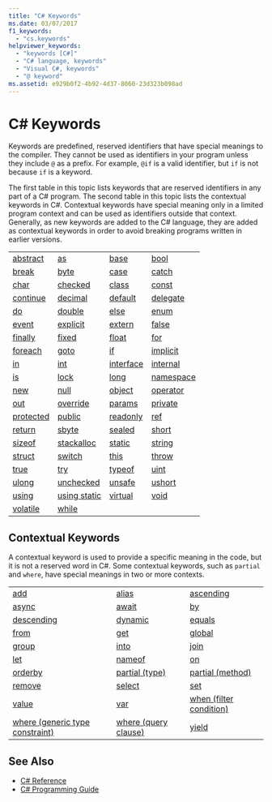 ```yaml
---
title: "C# Keywords"
ms.date: 03/07/2017
f1_keywords: 
  - "cs.keywords"
helpviewer_keywords: 
  - "keywords [C#]"
  - "C# language, keywords"
  - "Visual C#, keywords"
  - "@ keyword"
ms.assetid: e929b0f2-4b92-4d37-8060-23d323b098ad
---
```

# C# Keywords
Keywords are predefined, reserved identifiers that have special meanings to the compiler. They cannot be used as identifiers in your program unless they include `@` as a prefix. For example, `@if` is a valid identifier, but `if` is not because `if` is a keyword.  

 The first table in this topic lists keywords that are reserved identifiers in any part of a C# program. The second table in this topic lists the contextual keywords in C#. Contextual keywords have special meaning only in a limited program context and can be used as identifiers outside that context. Generally, as new keywords are added to the C# language, they are added as contextual keywords in order to avoid breaking programs written in earlier versions.  


|                                                                       |                                                                         |                                                                       |                                                                       |
|-----------------------------------------------------------------------|-------------------------------------------------------------------------|-----------------------------------------------------------------------|-----------------------------------------------------------------------|
|  [abstract](../../../csharp/language-reference/keywords/abstract.md)  |         [as](../../../csharp/language-reference/keywords/as.md)         |      [base](../../../csharp/language-reference/keywords/base.md)      |      [bool](../../../csharp/language-reference/keywords/bool.md)      |
|     [break](../../../csharp/language-reference/keywords/break.md)     |       [byte](../../../csharp/language-reference/keywords/byte.md)       |     [case](../../../csharp/language-reference/keywords/switch.md)     |   [catch](../../../csharp/language-reference/keywords/try-catch.md)   |
|      [char](../../../csharp/language-reference/keywords/char.md)      |    [checked](../../../csharp/language-reference/keywords/checked.md)    |     [class](../../../csharp/language-reference/keywords/class.md)     |     [const](../../../csharp/language-reference/keywords/const.md)     |
|  [continue](../../../csharp/language-reference/keywords/continue.md)  |    [decimal](../../../csharp/language-reference/keywords/decimal.md)    |   [default](../../../csharp/language-reference/keywords/default.md)   |  [delegate](../../../csharp/language-reference/keywords/delegate.md)  |
|        [do](../../../csharp/language-reference/keywords/do.md)        |     [double](../../../csharp/language-reference/keywords/double.md)     |    [else](../../../csharp/language-reference/keywords/if-else.md)     |      [enum](../../../csharp/language-reference/keywords/enum.md)      |
|     [event](../../../csharp/language-reference/keywords/event.md)     |   [explicit](../../../csharp/language-reference/keywords/explicit.md)   |    [extern](../../../csharp/language-reference/keywords/extern.md)    |     [false](../../../csharp/language-reference/keywords/false.md)     |
| [finally](../../../csharp/language-reference/keywords/try-finally.md) | [fixed](../../../csharp/language-reference/keywords/fixed-statement.md) |     [float](../../../csharp/language-reference/keywords/float.md)     |       [for](../../../csharp/language-reference/keywords/for.md)       |
| [foreach](../../../csharp/language-reference/keywords/foreach-in.md)  |       [goto](../../../csharp/language-reference/keywords/goto.md)       |     [if](../../../csharp/language-reference/keywords/if-else.md)      |  [implicit](../../../csharp/language-reference/keywords/implicit.md)  |
|        [in](../../../csharp/language-reference/keywords/in.md)        |        [int](../../../csharp/language-reference/keywords/int.md)        | [interface](../../../csharp/language-reference/keywords/interface.md) |  [internal](../../../csharp/language-reference/keywords/internal.md)  |
|        [is](../../../csharp/language-reference/keywords/is.md)        |  [lock](../../../csharp/language-reference/keywords/lock-statement.md)  |      [long](../../../csharp/language-reference/keywords/long.md)      | [namespace](../../../csharp/language-reference/keywords/namespace.md) |
|       [new](../../../csharp/language-reference/keywords/new.md)       |       [null](../../../csharp/language-reference/keywords/null.md)       |    [object](../../../csharp/language-reference/keywords/object.md)    |  [operator](../../../csharp/language-reference/keywords/operator.md)  |
|       [out](../../../csharp/language-reference/keywords/out.md)       |   [override](../../../csharp/language-reference/keywords/override.md)   |    [params](../../../csharp/language-reference/keywords/params.md)    |   [private](../../../csharp/language-reference/keywords/private.md)   |
| [protected](../../../csharp/language-reference/keywords/protected.md) |     [public](../../../csharp/language-reference/keywords/public.md)     |  [readonly](../../../csharp/language-reference/keywords/readonly.md)  |       [ref](../../../csharp/language-reference/keywords/ref.md)       |
|    [return](../../../csharp/language-reference/keywords/return.md)    |      [sbyte](../../../csharp/language-reference/keywords/sbyte.md)      |    [sealed](../../../csharp/language-reference/keywords/sealed.md)    |     [short](../../../csharp/language-reference/keywords/short.md)     |
|    [sizeof](../../../csharp/language-reference/keywords/sizeof.md)    | [stackalloc](../../../csharp/language-reference/keywords/stackalloc.md) |    [static](../../../csharp/language-reference/keywords/static.md)    |    [string](../../../csharp/language-reference/keywords/string.md)    |
|    [struct](../../../csharp/language-reference/keywords/struct.md)    |     [switch](../../../csharp/language-reference/keywords/switch.md)     |      [this](../../../csharp/language-reference/keywords/this.md)      |     [throw](../../../csharp/language-reference/keywords/throw.md)     |
|      [true](../../../csharp/language-reference/keywords/true.md)      |     [try](../../../csharp/language-reference/keywords/try-catch.md)     |    [typeof](../../../csharp/language-reference/keywords/typeof.md)    |      [uint](../../../csharp/language-reference/keywords/uint.md)      |
|     [ulong](../../../csharp/language-reference/keywords/ulong.md)     |  [unchecked](../../../csharp/language-reference/keywords/unchecked.md)  |    [unsafe](../../../csharp/language-reference/keywords/unsafe.md)    |    [ushort](../../../csharp/language-reference/keywords/ushort.md)    |
|     [using](../../../csharp/language-reference/keywords/using.md)     |                     [using static](using-static.md)                     |   [virtual](../../../csharp/language-reference/keywords/virtual.md)   |      [void](../../../csharp/language-reference/keywords/void.md)      |
|  [volatile](../../../csharp/language-reference/keywords/volatile.md)  |      [while](../../../csharp/language-reference/keywords/while.md)      |                                                                       |                                                                       |

## Contextual Keywords  
 A contextual keyword is used to provide a specific meaning in the code, but it is not a reserved word in C#. Some contextual keywords, such as `partial` and `where`, have special meanings in two or more contexts.  

||||  
|---|---|---|  
|[add](add.md)|[alias](extern-alias.md)|[ascending](ascending.md)|
|[async](async.md)|[await](await.md)|[by](by.md)|
|[descending](descending.md)|[dynamic](dynamic.md)|[equals](equals.md)|
|[from](from-clause.md)|[get](get.md)|[global](global.md)|
|[group](group-clause.md)|[into](into.md)|[join](join-clause.md)|
|[let](let-clause.md)|[nameof](nameof.md)|[on](on.md)|
|[orderby](orderby-clause.md)|[partial (type)](partial-type.md)|[partial (method)](partial-method.md)|
|[remove](remove.md)|[select](select-clause.md)|[set](set.md)|
|[value](value.md)|[var](var.md)|[when (filter condition)](when.md)|
|[where (generic type constraint)](where-generic-type-constraint.md)|[where (query clause)](where-clause.md)|[yield](yield.md)|

## See Also

- [C# Reference](../../../csharp/language-reference/index.md)  
- [C# Programming Guide](../../../csharp/programming-guide/index.md)

